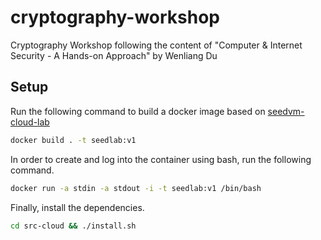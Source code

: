 # cryptography-workshop
Cryptography Workshop following the content of "Computer &amp; Internet Security - A Hands-on Approach" by Wenliang Du

## Setup

Run the following command to build a docker image based on [seedvm-cloud-lab](https://github.com/seed-labs/seed-labs/blob/master/manuals/cloud/seedvm-cloud.md)

```bash
docker build . -t seedlab:v1
```

In order to create and log into the container using bash, run the following command.

```bash
docker run -a stdin -a stdout -i -t seedlab:v1 /bin/bash
```

Finally, install the dependencies.

```bash
cd src-cloud && ./install.sh
```
